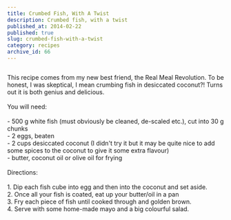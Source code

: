 ```yaml
---
title: Crumbed Fish, With A Twist
description: Crumbed fish, with a twist
published_at: 2014-02-22
published: true
slug: crumbed-fish-with-a-twist
category: recipes
archive_id: 66
---
```


<div><img src="/assets/images/articles/coconut_crumbed_fish.jpg" alt=""><p class="caption"></p>This recipe comes from my new best friend, the Real Meal Revolution. To be honest, I was skeptical, I mean crumbing fish in desiccated coconut?!  Turns out it is both genius and delicious.  <br><br>
You will need:<br><br>
- 500 g white fish (must obviously be cleaned, de-scaled etc.), cut into 30 g chunks<br>
- 2 eggs, beaten<br>
- 2 cups desiccated coconut (I didn't try it but it may be quite nice to add some spices to the coconut to give it some extra flavour)<br>
- butter, coconut oil or olive oil for frying<br><br>
Directions:<br><br>
1. Dip each fish cube into egg and then into the coconut and set aside.<br>
2. Once all your fish is coated, eat up your butter/oil in a pan<br>
3. Fry each piece of fish until cooked through and golden brown.<br>
4. Serve with some home-made mayo and a big colourful salad.</div>